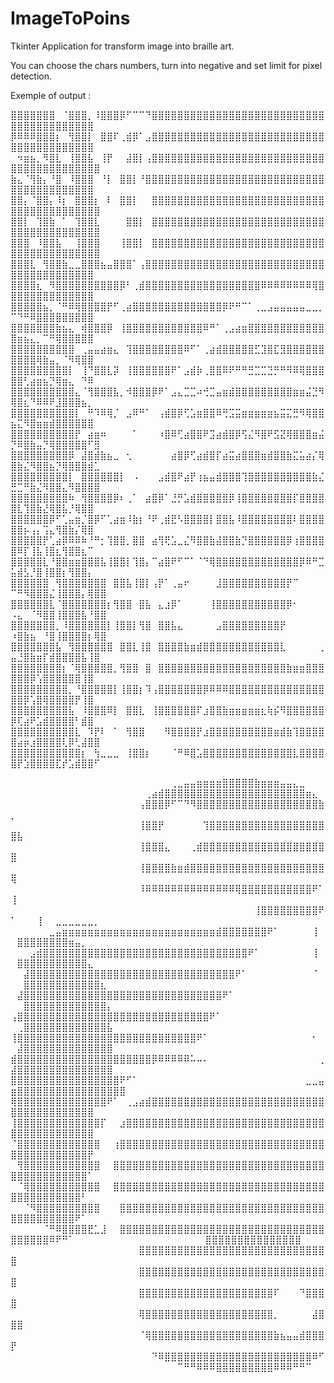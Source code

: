 # ImageToPoins
Tkinter Application for transform image into braille art.

You can choose the chars numbers, turn into negative and set limit for pixel detection.

Exemple of output :

⣿⣿⣿⣿⣿⣿⣿⠀⠈⣿⣿⣿⡀⠸⣿⣿⣿⡿⠋⠉⠉⠙⣿⣿⣿⣿⣿⣿⣿⣿⣿⣿⣿⣿⣿⣿⣿⣿⣿⣿⣿⣿⣿⣿⣿⣿⣿⣿⣿⣿⣿⣿⣿⣿⣿⣿⣿⣿⣿⣿⣿⣿
⡿⠿⠿⠿⣿⣿⣿⡆⠀⢻⣿⣿⡇⠀⣿⣿⠏⢀⣾⡿⠁⣠⣿⣿⣿⣿⣿⣿⣿⣿⣿⣿⣿⣿⣿⣿⣿⣿⣿⣿⣿⣿⣿⣿⣿⣿⣿⣿⣿⣿⣿⣿⣿⣿⣿⣿⣿⣿⣿⣿⣿⣿
⠀⠲⣶⣦⡀⠻⣿⣇⠀⢸⣿⣿⣧⠀⢸⡟⠀⠀⣼⣿⡇⢠⣿⣿⣿⣿⣿⣿⣿⣿⣿⣿⣿⣿⣿⣿⣿⣿⣿⣿⣿⣿⣿⣿⣿⣿⣿⣿⣿⣿⣿⣿⣿⣿⣿⣿⣿⣿⣿⣿⣿⣿⣿
⣷⣄⠈⢻⣷⡄⠘⣿⠀⠸⣿⣿⣿⠀⠘⡇⠀⣿⣿⡇⠘⣿⣿⣿⣿⣿⣿⣿⣿⣿⣿⣿⣿⣿⣿⣿⣿⣿⣿⣿⣿⣿⣿⣿⣿⣿⣿⣿⣿⣿⣿⣿⣿⣿⣿⣿⣿⣿⣿⣿⣿⣿
⣿⣿⡄⠈⣿⣿⡄⠸⡆⠀⣿⣿⣿⡆⠀⠇⠀⣿⣿⡇⠀⠀⣿⣿⣿⣿⣿⣿⣿⣿⣿⣿⣿⣿⣿⣿⣿⣿⣿⣿⣿⣿⣿⣿⣿⣿⣿⣿⣿⣿⣿⣿⣿⣿⣿⣿⣿⣿⣿⣿⣿⣿⣿
⣿⣿⡇⠀⢹⣿⣷⠀⠁⠀⢹⣿⣿⣇⠀⠀⠀⠀⣿⣿⡇⠀⣿⣿⣿⣿⣿⣿⣿⣿⣿⣿⣿⣿⣿⣿⣿⣿⣿⣿⣿⣿⣿⣿⣿⣿⣿⣿⣿⣿⣿⣿⣿⣿⣿⣿⣿⣿⣿⣿⣿⣿⣿
⣿⣿⣿⠀⠸⣿⣿⣧⠀⠀⢸⣿⣿⣿⠀⠀⠀⢸⣿⣿⡇⠀⣿⣿⣿⣿⣿⣿⣿⣿⣿⣿⣿⣿⣿⣿⣿⣿⣿⣿⣿⣿⣿⣿⣿⣿⣿⣿⣿⣿⣿⣿⣿⣿⣿⣿⣿⣿⣿⣿⣿⣿⣿
⣿⣿⣿⣇⠀⢻⣿⣿⣷⣀⣀⣿⣿⣿⣦⣤⣿⣿⣿⠁⢠⣿⣿⣿⣿⣿⣿⣿⣿⣿⣿⣿⣿⣿⣿⣿⣿⣿⣿⣿⣿⣿⣿⣿⣿⣿⣿⣿⣿⣿⣿⣿⣿⣿⣿⣿⣿⣿⣿⣿⣿⣿
⣿⣿⣿⣿⣆⠀⠻⣿⣿⣿⣿⣿⣿⣿⣿⣿⣿⡿⠃⢀⣾⣿⣿⣿⣿⣿⣿⣿⣿⣿⣿⣿⣿⣿⣿⣿⣿⣿⣿⠿⠿⠿⠿⠿⠿⠿⠿⢿⣿⣿⣿⣿⣿⣿⣿⣿⣿⣿⣿⣿⣿⣿
⣿⣿⣿⣿⣿⣦⡀⠈⠛⠿⢿⣿⣿⣿⣿⡟⠋⢀⣴⣿⣿⣿⣿⣿⣿⣿⣿⣿⣿⣿⣿⣿⣿⡿⠟⠛⠉⠁⢀⣀⣠⣤⣤⣤⣤⣤⣀⣀⡀⠉⠙⠛⠿⣿⣿⣿⣿⣿⣿⣿⣿⣿
⣿⣿⣿⣿⣿⣿⣿⣷⣦⣄⠀⢾⣿⣿⣿⡿⠀⢸⣿⣿⣿⣿⣿⣿⣿⣿⣿⣿⣿⣿⠿⠛⠁⢀⣠⣴⣶⣿⣿⣿⣿⣿⣿⣿⣿⣿⣿⣿⣿⣿⣶⣦⣄⡀⠉⠛⢿⣿⣿⣿⣿⣿
⣿⣿⣿⣿⣿⣿⣿⣿⣿⣿⠀⢀⣤⣤⣴⣶⣄⠀⢹⣿⣿⣿⣿⣿⣿⣿⣿⠿⠋⠁⢀⣴⣾⣿⣿⣿⣿⣿⣋⣹⣿⣏⣻⣿⣿⣿⣿⣿⣿⣿⣿⣿⣿⢿⣷⣤⡀⠈⠻⢿⣿⣿
⣿⣿⣿⣿⣿⣿⣿⣿⣿⡇⠀⢸⠙⣿⣿⣇⡽⠀⢸⣿⣿⣿⣿⣿⣿⠟⠁⣠⣾⡷⢀⣿⣿⠿⠟⠛⠛⣛⣉⣉⣙⡛⠛⠻⠿⢿⣿⣿⣿⣿⣿⢃⣴⣶⣦⡙⢿⣶⣄⠀⠙⠿
⣿⣿⣿⣿⣿⣿⣿⣿⣿⣿⣄⠈⢻⣿⣿⣿⣧⡀⠺⣿⣿⣿⡿⠟⠁⣠⣄⣉⣉⠴⢚⣉⣤⣶⣾⣿⣿⣿⣿⣿⣿⣿⣿⣿⣶⣶⣬⣙⠻⢿⣿⣆⠙⠿⠿⠟⣸⣿⣿⣿⣦⡀
⣿⣿⣿⣿⣿⣿⣿⣿⣿⣿⡇⠀⠛⠹⠿⢿⡈⠀⣠⠿⠛⠁⠀⢠⣾⣿⡿⢋⣡⣶⣿⣿⠿⢛⣩⣭⣶⣶⣶⣶⣶⣦⣭⣍⣛⠻⢿⣿⣿⣦⣍⠻⣿⣶⣶⣾⣿⣿⣿⣿⣿⣿
⣿⣿⣿⣿⣿⣿⣿⣿⣿⣿⡟⠀⣴⣶⠶⠀⠀⠀⠀⠁⠀⠀⠀⠰⣿⠿⢋⣴⣿⣿⠟⣩⣴⣾⣿⡿⢫⣌⠻⣿⠟⣫⣝⢿⣿⣿⣿⣶⣬⡙⠿⣿⣷⣤⡙⢿⣿⣿⣿⣿⣿⠋⣻
⣿⣿⣿⣿⣿⣿⣿⣿⣿⡿⠀⣼⣿⣾⣷⣦⣀⠀⢂⠀⠀⠀⠀⠀⠀⣴⣿⡿⢋⣴⣾⣿⡏⣴⣭⣴⣿⣿⣿⣶⣾⣿⣿⣷⣍⣥⣴⡌⢿⣿⣷⣌⠻⣿⣿⣦⡙⢿⣿⣿⣿⣾⣁
⣿⣿⣿⣿⣿⣿⣿⣿⣿⡇⠀⣿⣿⣿⣿⣿⣿⡇⠀⠠⠀⠀⠀⣠⣾⣿⠟⣴⡟⢰⣦⣤⣾⣿⣿⣿⢹⣿⣿⣿⣿⣿⣿⣿⣿⣿⣿⣷⣌⣛⣉⠛⣷⣌⠻⣿⣿⣄⠻⣿⣿⣿⣿
⣿⣿⣿⣿⣿⣿⣿⣿⣿⠷⠀⢻⣿⣿⣿⣿⡿⠆⢀⠁⠀⣴⣿⡿⠁⣘⡛⣡⣾⣿⣿⣿⣿⣿⡿⢸⣿⣿⣿⣿⣿⣿⣿⣿⡏⣿⣿⣿⣿⣿⣇⢹⣿⣷⣜⢿⣿⣧⡘⢿⣿⣿
⣿⣿⣿⣿⣿⣿⡿⠋⢁⣤⣶⡈⣿⡿⠋⢁⣴⣶⠸⣷⡆⠘⠟⢀⣾⣟⠣⣿⣿⣿⣿⡇⣿⣿⣧⠸⣿⣿⣿⣿⣿⣿⣿⣿⠇⣿⣿⣿⣿⣿⣿⡦⢠⡄⢩⣄⢻⣿⣷⡌⢿⣿
⣿⣿⣿⣿⣿⡟⢁⣴⡿⠿⠿⠷⠘⠛⡂⢹⣿⣿⡀⣿⣿⠀⣴⢻⢟⣡⣀⣌⠻⣿⣿⣷⣼⣿⣿⣷⡙⣿⣿⣿⣿⣿⣿⡿⢰⣿⣿⣿⣿⣿⠿⡏⢸⣧⢸⣿⣆⢻⣿⣿⣆⠉
⣿⣿⣿⣿⣿⣇⠘⣿⣿⣶⣶⣿⣿⣿⣧⢸⣿⣿⡇⢹⣿⡄⠉⣴⣿⠟⠋⠉⠁⠈⠙⢿⣿⣿⣿⣿⣿⣿⣿⣿⣿⣿⣿⣿⣿⡿⠿⠛⣉⣥⣾⣣⡘⣿⢸⣿⣿⡆⢻⣿⣿⡄
⣿⣿⣿⣿⣿⣿⠀⢻⣿⣿⣿⣿⣿⣿⣿⠀⣿⣿⣧⢸⣿⡇⢠⡟⠁⢀⣤⠖⠀⠀⠀⠀⣸⣿⣿⣿⣿⣿⣿⣿⣿⣿⣿⡟⠉⠀⠀⠀⠀⠉⠛⠻⣿⣿⣿⣌⢸⣿⣿⣿⡄⢿⣿⣿
⣿⣿⣿⣿⣿⣿⣇⠈⣿⣿⣿⣿⣿⣿⣿⡆⢻⣿⣿⠀⣿⣧⠀⣄⣰⡿⠁⠀⠀⠀⠀⢸⣿⣿⣿⣿⣿⣿⣿⣿⣿⣿⣿⡿⠂⠀⠀⠀⠀⠠⣄⠀⠈⠻⣿⣿⢸⣿⣿⣿⣧⠘⣿⣿
⣿⣿⣿⣿⣿⣿⣿⡀⠸⣿⣿⣿⣿⣿⣿⡇⢸⣿⣿⡇⢻⣿⠀⣿⣿⣧⣄⠀⠀⠀⠀⠀⣠⣿⣿⣿⣿⣿⣿⣿⣿⣿⡟⠀⠀⠀⠀⠀⠀⠰⣿⣷⣦⠀⠘⣿⢸⣿⣿⣿⣿⡆⢿⣿
⣿⣿⣿⣿⣿⣿⣿⣧⠀⢻⣿⣿⣿⣿⣿⣿⠀⣿⣿⣇⢸⣿⠀⣿⣿⣿⣿⣷⣶⣾⣿⣿⣿⣿⣿⣿⣿⣿⣿⣿⣿⣿⣇⠀⠀⠀⠀⠀⢀⣤⣘⣿⣷⣶⡏⣾⣿⣿⣿⣿⣧⢸⣿
⣿⣿⣿⣿⣿⣿⣿⣿⡆⠈⢿⣿⣿⣿⣿⣿⡀⢻⣿⣿⠀⣿⠀⣿⣿⣿⣿⣿⣿⣿⣿⣿⣿⣿⣿⣿⣿⣿⣿⣿⣿⣿⣿⣷⣶⣶⣿⣿⣿⣿⣿⣿⡿⢡⣿⣿⣿⣿⣿⣿⢸⣿
⣿⣿⣿⣿⣿⣿⣿⣿⣿⡀⠘⣿⣿⣿⣿⣿⡇⢸⣿⣿⡆⠹⢠⣿⣿⣿⣿⣿⣿⣿⡿⠿⠿⠿⣿⣿⣿⣿⣿⣿⣿⣿⣿⣿⣿⣿⣿⣿⣿⣿⣿⡿⢡⣿⢿⣿⣿⣿⣿⡟⢸⣿
⣿⣿⣿⣿⣿⣿⣿⣿⣿⣧⠀⠸⣿⣿⣿⠿⡇⠀⣿⣿⣇⠀⢸⣿⣿⣿⣿⣿⣿⠏⣰⣿⣿⣷⣶⣶⣶⣶⣶⣆⢷⡮⠻⣿⣿⣿⣿⣿⣿⡿⢏⣴⠟⣡⣾⣿⣿⣿⣿⠃⣾⣿
⣿⣿⣿⣿⣿⣿⣿⣿⣿⣿⣇⠀⠹⡟⠇⠀⠁⠀⢻⣿⣿⠀⠀⠀⠻⣿⣿⣿⣿⡟⣰⣿⣿⣿⣿⣿⣿⣿⣿⣿⣿⣶⣾⣷⢹⣿⣿⣿⣿⣿⣴⡶⣰⣿⣿⣿⣿⢇⡿⢃⣼⣿⣿
⣿⣿⣿⣿⣿⣿⣿⣿⣿⣿⣿⡆⠀⢳⣀⣀⣀⠀⢸⣿⣿⡆⠀⠀⠀⠈⠛⠿⣿⣡⣿⣿⣿⣿⣿⣿⣿⣿⣿⣿⣿⣿⣿⣿⣇⣿⣿⣿⣿⣿⡟⣱⣿⣿⣿⣿⣏⡞⣡⣾⣿⣿⠋



⠀⠀⠀⠀⠀⠀⠀⠀⠀⠀⠀⠀⠀⠀⠀⠀⠀⠀⠀⠀⠀⠀⠀⠀⠀⢀⣀⣤⣤⣶⣶⣶⣶⣿⣿⣿⣿⣿⣷⣶⣶⣶⣤⣤⣄⣀
⠀⠀⠀⠀⠀⠀⠀⠀⠀⠀⠀⠀⠀⠀⠀⠀⠀⠀⠀⠀⠀⢀⣴⣾⣿⣿⣿⣿⣿⣿⣿⣿⣿⣿⣿⣿⣿⣿⣿⣿⣿⣿⣿⣿⣿⣿⣶⣄
⠀⠀⠀⠀⠀⠀⠀⠀⠀⠀⠀⠀⠀⠀⠀⠀⠀⠀⠀⠀⢠⣿⣿⣿⡿⠋⠉⠙⠻⣿⣿⣿⣿⣿⣿⣿⣿⣿⣿⣿⣿⣿⣿⣿⣿⣿⣿⣿⣷⡀
⠀⠀⠀⠀⠀⠀⠀⠀⠀⠀⠀⠀⠀⠀⠀⠀⠀⠀⠀⠀⢸⣿⣿⡟⠀⠀⠀⠀⠀⠀⢹⣿⣿⣿⣿⣿⣿⣿⣿⣿⣿⣿⣿⣿⣿⣿⣿⣿⣿⣿⣧
⠀⠀⠀⠀⠀⠀⠀⠀⠀⠀⠀⠀⠀⠀⠀⠀⠀⠀⠀⠀⢸⣿⣿⣿⣄⠀⠀⠀⢀⣾⣿⣿⣿⣿⣿⣿⣿⣿⣿⣿⣿⣿⣿⣿⣿⣿⣿⣿⣿⣿
⠀⠀⠀⠀⠀⠀⠀⠀⠀⠀⠀⠀⠀⠀⠀⠀⠀⠀⠀⠀⢸⣿⣿⣿⣿⣷⣶⣾⣿⣿⣿⣿⣿⣿⣿⣿⣿⣿⣿⣿⣿⣿⣿⣿⣿⣿⣿⣿⣿⢿
⠀⠀⠀⠀⠀⠀⠀⠀⠀⠀⠀⠀⠀⠀⠀⠀⠀⠀⠀⠀⠸⠿⠿⠿⠿⠿⠿⠿⠿⠿⠿⠿⠿⠿⠿⢿⣿⣿⣿⣿⣿⣿⣿⣿⣿⣿⣿⠟⠁⢸
⠀⠀⠀⠀⠀⠀⠀⠀⠀⠀⠀⠀⠀⠀⠀⠀⠀⠀⠀⠀⠀⠀⠀⠀⠀⠀⠀⠀⠀⠀⠀⠀⠀⠀⠀⠀⠀⠀⢸⣿⣿⣿⣿⣿⣿⣿⣿⣿⠟⠁⠀⠀⠀⢸⠀⠀⣀⣀⣀⣀⣀⣀⡀
⠀⠀⠀⠀⠀⠀⣀⣤⣶⣶⣶⣶⣶⣶⣶⣶⣶⣶⣶⣶⣶⣶⣶⣶⣶⣶⣶⣶⣶⣶⣶⣶⣾⣿⣿⣿⣿⣿⣿⣿⠟⠁⠀⠀⠀⠀⠀⢸⠀⠀⣿⣿⣿⣿⣿⣿⣿⣿⣶⣤⡀
⠀⠀⠀⣠⣾⣿⣿⣿⣿⣿⣿⣿⣿⣿⣿⣿⣿⣿⣿⣿⣿⣿⣿⣿⣿⣿⣿⣿⣿⣿⣿⣿⣿⣿⣿⣿⣿⠟⠁⠀⠀⠀⠀⠀⠀⠀⠀⢸⠀⠀⣿⣿⣿⣿⣿⣿⣿⣿⣿⣿⣿⣄
⠀⠀⣼⣿⣿⣿⣿⣿⣿⣿⣿⣿⣿⣿⣿⣿⣿⣿⣿⣿⣿⣿⣿⣿⣿⣿⣿⣿⣿⣿⣿⣿⣿⣿⣿⠟⠁⠀⠀⠀⠀⠀⠀⠀⠀⠀⠀⠈⠀⠀⠀⣿⣿⣿⣿⣿⣿⣿⣿⣿⣿⣿⣿⣆
⠀⣼⣿⣿⣿⣿⣿⣿⣿⣿⣿⣿⣿⣿⣿⣿⣿⣿⣿⣿⣿⣿⣿⣿⣿⣿⣿⣿⣿⣿⣿⣿⣿⠟⠁⠀⠀⠀⠀⠀⠀⠀⠀⠀⠀⠀⠀⠀⠀⠀⠀⣿⣿⣿⣿⣿⣿⣿⣿⣿⣿⣿⣿⣿⡄
⢠⣿⣿⣿⣿⣿⣿⣿⣿⣿⣿⣿⣿⣿⣿⣿⣿⣿⣿⣿⣿⣿⣿⣿⣿⣿⣿⣿⣿⣿⣿⠟⠁⠀⠀⠀⠀⠀⠀⠀⠀⠀⠀⠀⠀⠀⠀⠀⠀⠀⢀⣿⣿⣿⣿⣿⣿⣿⣿⣿⣿⣿⣿⣿⣧
⢸⣿⣿⣿⣿⣿⣿⣿⣿⣿⣿⣿⣿⣿⣿⣿⣿⣿⣿⣿⣿⣿⣿⣿⣿⣿⣿⣿⣿⠟⠁⠀⠀⠀⠀⠀⠀⠀⠀⠀⠀⠀⠀⠀⠀⠀⠀⠂⠀⠀⣼⣿⣿⣿⣿⣿⣿⣿⣿⣿⣿⣿⣿⣿⣿
⣾⣿⣿⣿⣿⣿⣿⣿⣿⣿⣿⣿⣿⣿⣿⣿⣿⣿⣿⣿⣿⣿⡿⠿⠿⠿⠿⠿⠥⠤⠄⠀⠀⠀⠀⠀⠀⠀⠀⠀⠀⠀⠀⠀⠀⠀⠀⠀⢀⣼⣿⣿⣿⣿⣿⣿⣿⣿⣿⣿⣿⣿⣿⣿⣿
⣿⣿⣿⣿⣿⣿⣿⣿⣿⣿⣿⣿⣿⣿⣿⣿⣿⠟⠋⠁⠀⠀⠀⠀⠀⠀⠀⠀⠀⠀⠀⠀⠀⠀⠀⠀⠀⠀⠀⠀⠀⠀⠀⠀⠀⠀⣀⣀⣤⣶⣿⣿⣿⣿⣿⣿⣿⣿⣿⣿⣿⣿⣿⣿⣿⣿⣿
⢿⣿⣿⣿⣿⣿⣿⣿⣿⣿⣿⣿⣿⣿⣿⠟⠁⠀⢀⣠⣴⣾⣿⣿⣿⣿⣿⣿⣿⣿⣿⣿⣿⣿⣿⣿⣿⣿⣿⣿⣿⣿⣿⣿⣿⣿⣿⣿⣿⣿⣿⣿⣿⣿⣿⣿⣿⣿⣿⣿⣿⣿
⢸⣿⣿⣿⣿⣿⣿⣿⣿⣿⣿⣿⣿⣿⡏⠀⠀⣰⣿⣿⣿⣿⣿⣿⣿⣿⣿⣿⣿⣿⣿⣿⣿⣿⣿⣿⣿⣿⣿⣿⣿⣿⣿⣿⣿⣿⣿⣿⣿⣿⣿⣿⣿⣿⣿⣿⣿⣿⣿⣿⣿⣿
⠈⣿⣿⣿⣿⣿⣿⣿⣿⣿⣿⣿⣿⣿⠀⠀⢰⣿⣿⣿⣿⣿⣿⣿⣿⣿⣿⣿⣿⣿⣿⣿⣿⣿⣿⣿⣿⣿⣿⣿⣿⣿⣿⣿⣿⣿⣿⣿⣿⣿⣿⣿⣿⣿⣿⣿⣿⣿⣿⣿⣿⡟
⠀⢻⣿⣿⣿⣿⣿⣿⣿⣿⣿⣿⣿⣿⠀⠀⣿⣿⣿⣿⣿⣿⣿⣿⣿⣿⣿⣿⣿⣿⣿⣿⣿⣿⣿⣿⣿⣿⣿⣿⣿⣿⣿⣿⣿⣿⣿⣿⣿⣿⣿⣿⣿⣿⣿⣿⣿⣿⣿⣿⣿⠁
⠀⠈⢿⣿⣿⣿⣿⣿⣿⣿⣿⣿⣿⣿⠀⠀⣿⣿⣿⣿⣿⣿⣿⣿⣿⣿⣿⣿⣿⣿⣿⣿⣿⣿⣿⣿⣿⣿⣿⣿⣿⣿⣿⣿⣿⣿⣿⣿⣿⣿⣿⣿⣿⣿⣿⣿⣿⣿⣿⣿⠃
⠀⠀⠈⠻⣿⣿⣿⣿⣿⣿⣿⣿⣿⣿⠀⠀⠀⣿⣿⣿⣿⣿⣿⣿⣿⣿⣿⣿⣿⣿⣿⣿⣿⣿⣿⣿⣿⣿⣿⣿⣿⣿⣿⣿⣿⣿⣿⣿⣿⣿⣿⣿⣿⣿⣿⣿⣿⣿⣿⠟⠁
⠀⠀⠀⠀⠀⠈⠛⠿⣿⣿⣿⣿⣟⣁⣸⠀⠀⣿⣿⣿⣿⣿⣿⣿⣿⣿⣿⣿⣿⣿⣿⣿⣿⣿⣿⣿⣿⣿⣿⣿⣿⣿⣿⣿⣿⣿⣿⣿⣿⣿⣿⣿⣿⣿⣿⠿⠟⠛⠁
⠀⠀⠀⠀⠀⠀⠀⠀⠀⠀⠀⠀⠀⠀⠀⠀⠀⠀⠀⠀⣿⣿⣿⣿⣿⣿⣿⣿⣿⣿⣿⣿⣿⣿⣿
⠀⠀⠀⠀⠀⠀⠀⠀⠀⠀⠀⠀⠀⠀⠀⠀⠀⠀⠀⠀⣿⣿⣿⣿⣿⣿⣿⣿⣿⣿⣿⣿⣿⣿⣿⣿⣿⣿⣿⣿⣿⣿⣿⣿⣿⣿⣿⣿⣿⣿
⠀⠀⠀⠀⠀⠀⠀⠀⠀⠀⠀⠀⠀⠀⠀⠀⠀⠀⠀⠀⣿⣿⣿⣿⣿⣿⣿⣿⣿⣿⣿⣿⣿⣿⣿⣿⣿⣿⣿⣿⣿⣿⣿⣿⣿⣿⣿⣿⣿⣿
⠀⠀⠀⠀⠀⠀⠀⠀⠀⠀⠀⠀⠀⠀⠀⠀⠀⠀⠀⠀⣿⣿⣿⣿⣿⣿⣿⣿⣿⣿⣿⣿⣿⣿⣿⣿⣿⣿⣿⣿⣿⠏⠀⠀⠀⠙⣿⣿⣿⣿
⠀⠀⠀⠀⠀⠀⠀⠀⠀⠀⠀⠀⠀⠀⠀⠀⠀⠀⠀⠀⢿⣿⣿⣿⣿⣿⣿⣿⣿⣿⣿⣿⣿⣿⣿⣿⣿⣿⣿⣿⣿⡀⠀⠀⠀⠀⠀⣼⣿⣿⣿
⠀⠀⠀⠀⠀⠀⠀⠀⠀⠀⠀⠀⠀⠀⠀⠀⠀⠀⠀⠀⠈⢿⣿⣿⣿⣿⣿⣿⣿⣿⣿⣿⣿⣿⣿⣿⣿⣿⣿⣿⣿⣷⣦⣤⣤⣾⣿⣿⣿⡟
⠀⠀⠀⠀⠀⠀⠀⠀⠀⠀⠀⠀⠀⠀⠀⠀⠀⠀⠀⠀⠀⠀⠙⠿⣿⣿⣿⣿⣿⣿⣿⣿⣿⣿⣿⣿⣿⣿⣿⣿⣿⣿⣿⣿⣿⣿⣿⠿⠋
⠀⠀⠀⠀⠀⠀⠀⠀⠀⠀⠀⠀⠀⠀⠀⠀⠀⠀⠀⠀⠀⠀⠀⠀⠀⠀⠉⠛⠛⠿⠿⠿⣿⣿⣿⣿⣿⣿⣿⣿⣿⠿⠿⠿⠛⠛⠉


